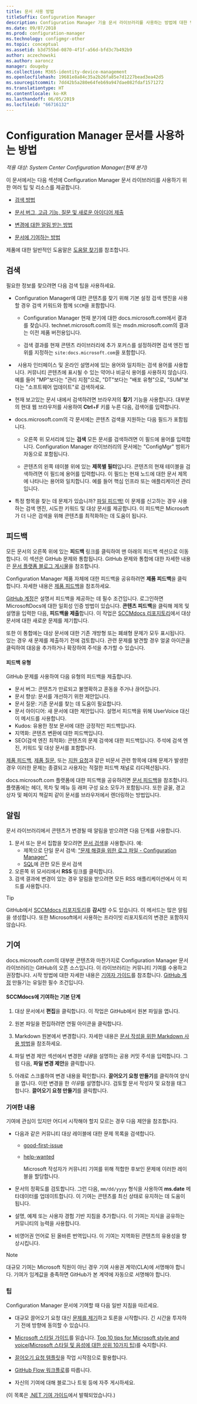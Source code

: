 ```yaml
---
title: 문서 사용 방법
titleSuffix: Configuration Manager
description: Configuration Manager 기술 문서 라이브러리를 사용하는 방법에 대한 팁을 알아봅니다.
ms.date: 09/07/2018
ms.prod: configuration-manager
ms.technology: configmgr-other
ms.topic: conceptual
ms.assetid: b3d755bd-0870-4f1f-a56d-bfd3c7b492b9
author: aczechowski
ms.author: aaroncz
manager: dougeby
ms.collection: M365-identity-device-management
ms.openlocfilehash: 19681e8a84c35a2b26fa85e7d1227bead3ea42d5
ms.sourcegitcommit: 7dd42b5a280e64feb69a947dae082fdaf1571272
ms.translationtype: HT
ms.contentlocale: ko-KR
ms.lasthandoff: 06/05/2019
ms.locfileid: "66716132"
---
```

# <a name="how-to-use-the-configuration-manager-docs"></a>Configuration Manager 문서를 사용하는 방법

*적용 대상: System Center Configuration Manager(현재 분기)*

이 문서에서는 다음 섹션에 Configuration Manager 문서 라이브러리를 사용하기 위한 여러 팁 및 리소스를 제공합니다.  

- [검색 방법](#bkmk_searchtips)  

- [문서 버그, 고급 기능, 질문 및 새로운 아이디어 제출](#bkmk_docfeedback)  

- [변경에 대한 알림 받는 방법](#bkmk_notifications)  

- [문서에 기여하는 방법](#bkmk_contribute)  


제품에 대한 일반적인 도움말은 [도움말 찾기](/sccm/core/understand/find-help)를 참조합니다.


##  <a name="bkmk_searchtips"></a>검색   
 필요한 정보를 찾으려면 다음 검색 팁을 사용하세요.  

-   Configuration Manager에 대한 콘텐츠를 찾기 위해 기본 설정 검색 엔진을 사용할 경우 검색 키워드와 함께 `SCCM`을 포함합니다.  

    - Configuration Manager 현재 분기에 대한 docs.microsoft.com에서 결과를 찾습니다. technet.microsoft.com의 또는 msdn.microsoft.com의 결과는 이전 제품 버전용입니다.  

    - 검색 결과를 현재 콘텐츠 라이브러리에 추가 포커스를 설정하려면 검색 엔진 범위를 지정하는 `site:docs.microsoft.com`을 포함합니다.  

-   사용자 인터페이스 및 온라인 설명서에 있는 용어와 일치하는 검색 용어를 사용합니다. 커뮤니티 콘텐츠에 표시될 수 있는 약어나 비공식 용어를 사용하지 않습니다. 예를 들어 "MP"보다는 "관리 지점"으로, "DT"보다는 "배포 유형"으로, "SUM"보다는 "소프트웨어 업데이트"로 검색하세요.  

-   현재 보고있는 문서 내에서 검색하려면 브라우저의 **찾기** 기능을 사용합니다. 대부분의 현대 웹 브라우저를 사용하여 **Ctrl**+**F** 키를 누른 다음, 검색어를 입력합니다.  

-   docs.microsoft.com의 각 문서에는 콘텐츠 검색을 지원하는 다음 필드가 포함됩니다.  

    - 오른쪽 위 모서리에 있는 **검색** 모든 문서를 검색하려면 이 필드에 용어를 입력합니다. Configuration Manager 라이브러리의 문서에는 "ConfigMgr" 범위가 자동으로 포함됩니다.  

    - 콘텐츠의 왼쪽 테이블 위에 있는 **제목별 필터**입니다. 콘텐츠의 현재 테이블을 검색하려면 이 필드에 용어를 입력합니다. 이 필드는 현재 노드에 대한 문서 제목에 나타나는 용어와 일치합니다. 예를 들어 핵심 인프라 또는 애플리케이션 관리입니다.  

- 특정 항목을 찾는 데 문제가 있습니까? [파일 피드백!](#bkmk_docfeedback) 이 문제를 신고하는 경우 사용하는 검색 엔진, 시도한 키워드 및 대상 문서를 제공합니다. 이 피드백은 Microsoft가 더 나은 검색을 위해 콘텐츠를 최적화하는 데 도움이 됩니다.  



## <a name="bkmk_docfeedback"></a>피드백

모든 문서의 오른쪽 위에 있는 **피드백** 링크를 클릭하여 맨 아래의 피드백 섹션으로 이동합니다. 이 섹션은 GitHub 문제와 통합됩니다. GitHub 문제와 통합에 대한 자세한 내용은 [문서 플랫폼 블로그 게시물](https://docs.microsoft.com/teamblog/a-new-feedback-system-is-coming-to-docs)을 참조합니다.

Configuration Manager 제품 자체에 대한 피드백을 공유하려면 **제품 피드백**을 클릭합니다. 자세한 내용은 [제품 피드백](/sccm/core/understand/find-help#product-feedback)을 참조하세요. 

[GitHub 계정](https://github.com/join)은 설명서 피드백을 제공하는 데 필수 조건입니다. 로그인하면 MicrosoftDocs에 대한 일회성 인증 방법이 있습니다. **콘텐츠 피드백**을 클릭해 제목 및 설명을 입력한 다음, **피드백을 제출**합니다. 이 작업은 [SCCMdocs 리포지토리](https://github.com/MicrosoftDocs/SCCMdocs/issues)에서 대상 문서에 대한 새로운 문제를 제기합니다.

또한 이 통합에는 대상 문서에 대한 기존 개방형 또는 폐쇄형 문제가 모두 표시됩니다. 있는 경우 새 문제를 제출하기 전에 검토합니다. 관련 문제를 발견할 경우 얼굴 아이콘을 클릭하여 대응을 추가하거나 확장하여 주석을 추가할 수 있습니다. 

#### <a name="types-of-feedback"></a>피드백 유형
GitHub 문제를 사용하여 다음 유형의 피드백을 제출합니다.
- 문서 버그: 콘텐츠가 만료되고 불명확하고 혼동을 주거나 끊어집니다.
- 문서 향상: 문서를 개선하기 위한 제안입니다.
- 문서 질문: 기존 문서를 찾는 데 도움이 필요합니다.
- 문서 아이디어: 새 문서에 대한 제안입니다. 설명서 피드백을 위해 UserVoice 대신 이 메서드를 사용합니다.
- Kudos: 유용한 정보 문서에 대한 긍정적인 피드백입니다.
- 지역화: 콘텐츠 변환에 대한 피드백입니다.
- SEO(검색 엔진 최적화): 콘텐츠의 문제 검색에 대한 피드백입니다. 주석에 검색 엔진, 키워드 및 대상 문서를 포함합니다.

[제품 피드백](/sccm/core/understand/find-help#product-feedback), [제품 질문](https://social.technet.microsoft.com/Forums/en-US/home?category=ConfigMgrCB), 또는 [지원 요청](https://aka.ms/cmcbsupport)과 같은 비문서 관련 항목에 대해 문제가 발생한 경우 이러한 문제는 종결되고 사용자는 적절한 피드백 채널로 리디렉션됩니다.

docs.microsoft.com 플랫폼에 대한 피드백을 공유하려면 [문서 피드백](https://aka.ms/sitefeedback)을 참조합니다. 플랫폼에는 헤더, 목차 및 메뉴 등 래퍼 구성 요소 모두가 포함됩니다. 또한 글꼴, 경고 상자 및 페이지 책갈피 같이 문서를 브라우저에서 렌더링하는 방법입니다.



## <a name="bkmk_notifications"></a> 알림

문서 라이브러리에서 콘텐츠가 변경될 때 알림을 받으려면 다음 단계를 사용합니다.

1. 문서 또는 문서 집합을 찾으려면 [문서 검색](https://docs.microsoft.com/search/index?scope=ConfigMgr)을 사용합니다. 예:
    - 제목으로 단일 문서 검색: ["문제 해결을 위한 로그 파일 - Configuration Manager"](https://docs.microsoft.com/search/index?search=%22Log+files+for+troubleshooting+-+Configuration+Manager%22&scope=ConfigMgr)
    - [SQL](https://docs.microsoft.com/search/index?search=SQL&scope=ConfigMgr)에 관한 모든 문서 검색
2. 오른쪽 위 모서리에서 **RSS** 링크를 클릭합니다. 
3. 검색 결과에 변경이 있는 경우 알림을 받으려면 모든 RSS 애플리케이션에서 이 피드를 사용합니다.


> [!Tip]  
> GitHub에서 [SCCMdocs 리포지토리](https://github.com/MicrosoftDocs/SCCMdocs)를 **감시**할 수도 있습니다. 이 메서드는 많은 알림을 생성합니다. 또한 Microsoft에서 사용하는 프라이빗 리포지토리의 변경은 포함하지 않습니다.  



## <a name="bkmk_contribute"></a> 기여

docs.microsoft.com의 대부분 콘텐츠와 마찬가지로 Configuration Manager 문서 라이브러리는 GitHub의 오픈 소스입니다. 이 라이브러리는 커뮤니티 기여를 수용하고 권장합니다. 시작 방법에 대한 자세한 내용은 [기여자 가이드](https://docs.microsoft.com/contribute)를 참조합니다. [GitHub 계정](https://github.com/join) 만들기는 유일한 필수 조건입니다.

#### <a name="basic-steps-to-contribute-to-sccmdocs"></a>SCCMdocs에 기여하는 기본 단계
1. 대상 문서에서 **편집**을 클릭합니다. 이 작업은 GitHub에서 원본 파일을 엽니다.  

2. 원본 파일을 편집하려면 연필 아이콘을 클릭합니다.  

3. Markdown 원본에서 변경합니다. 자세한 내용은 [문서 작성을 위한 Markdown 사용 방법](https://docs.microsoft.com/contribute/how-to-write-use-markdown)을 참조하세요.  

4. 파일 변경 제안 섹션에서 변경한 *내용*을 설명하는 공용 커밋 주석을 입력합니다. 그럼 다음, **파일 변경 제안**을 클릭합니다.  

5. 아래로 스크롤하여 변경 내용을 확인합니다. **끌어오기 요청 만들기**를 클릭하여 양식을 엽니다. 이런 변경을 한 *이유*를 설명합니다. 검토할 문서 작성자 및 요청을 태그합니다. **끌어오기 요청 만들기**를 클릭합니다.  


### <a name="what-to-contribute"></a>기여한 내용

기여에 관심이 있지만 어디서 시작해야 할지 모르는 경우 다음 제안을 참조합니다.  

- 다음과 같은 커뮤니티 대상 레이블에 대한 문제 목록을 검색합니다.  
  - [good-first-issue](https://github.com/MicrosoftDocs/sccmdocs/issues?q=is:open+is:issue+label:good-first-issue)   
  - [help-wanted](https://github.com/MicrosoftDocs/sccmdocs/issues?q=is:open+is:issue+label:help-wanted)  

    Microsoft 작성자가 커뮤니티 기여를 위해 적합한 후보인 문제에 이러한 레이블을 할당합니다.  

- 문서의 정확도를 검토합니다. 그런 다음, `mm/dd/yyyy` 형식을 사용하여 **ms.date** 메타데이터를 업데이트합니다. 이 기여는 콘텐츠를 최신 상태로 유지하는 데 도움이 됩니다.  

- 설명, 예제 또는 사용자 경험 기반 지침을 추가합니다. 이 기여는 지식을 공유하는 커뮤니티의 능력을 사용합니다.   

- 비영어권 언어로 된 올바른 번역입니다. 이 기여는 지역화된 콘텐츠의 유용성을 향상시킵니다.  

> [!Note]  
> 대규모 기여는 Microsoft 직원이 아닌 경우 기여 사용권 계약(CLA)에 서명해야 합니다. 기여가 임계값을 충족하면 GitHub가 본 계약에 자동으로 서명해야 합니다.  


### <a name="tips"></a>팁

Configuration Manager 문서에 기여할 때 다음 일반 지침을 따르세요.

- 대규모 끌어오기 요청 대신 [문제를 제기](https://docs.microsoft.com/sccm/core/understand/use-docs#bkmk_docfeedback)하고 토론을 시작합니다. 긴 시간을 투자하기 전에 방향에 동의할 수 있습니다.  

- [Microsoft 스타일 가이드](https://aka.ms/MicrosoftStyle)를 읽습니다. [Top 10 tips for Microsoft style and voice(Microsoft 스타일 및 음성에 대한 상위 10가지 팁)](https://docs.microsoft.com/style-guide/top-10-tips-style-voice)를 숙지합니다.  

- [끌어오기 요청 템플릿](https://github.com/MicrosoftDocs/SCCMdocs/blob/master/PULL_REQUEST_TEMPLATE.md)을 작업 시작점으로 활용합니다.  

- [GitHub Flow 워크플로](https://guides.github.com/introduction/flow/)를 따릅니다.  

- 자신의 기여에 대해 블로그나 트윗 등에 자주 게시하세요.  

(이 목록은 [.NET 기여 가이드](https://github.com/dotnet/docs/blob/master/CONTRIBUTING.md#dos-and-donts)에서 발췌되었습니다.)
